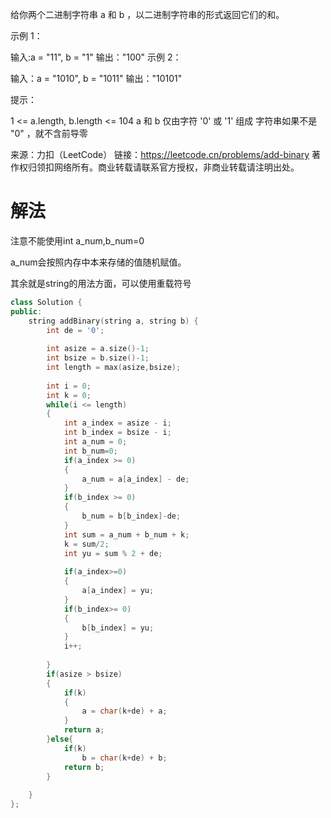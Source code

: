 给你两个二进制字符串 a 和 b ，以二进制字符串的形式返回它们的和。

 

示例 1：

输入:a = "11", b = "1"
输出："100"
示例 2：

输入：a = "1010", b = "1011"
输出："10101"


提示：

1 <= a.length, b.length <= 104
a 和 b 仅由字符 '0' 或 '1' 组成
字符串如果不是 "0" ，就不含前导零

来源：力扣（LeetCode）
链接：https://leetcode.cn/problems/add-binary
著作权归领扣网络所有。商业转载请联系官方授权，非商业转载请注明出处。

# 解法

注意不能使用int a_num,b_num=0

a_num会按照内存中本来存储的值随机赋值。

其余就是string的用法方面，可以使用重载符号

```c++
class Solution {
public:
    string addBinary(string a, string b) {
        int de = '0';
        
        int asize = a.size()-1;
        int bsize = b.size()-1;
        int length = max(asize,bsize);
        
        int i = 0;
        int k = 0;
        while(i <= length)
        {
            int a_index = asize - i;
            int b_index = bsize - i;
            int a_num = 0;
            int b_num=0;
            if(a_index >= 0)
            {
                a_num = a[a_index] - de;
            }
            if(b_index >= 0)
            {
                b_num = b[b_index]-de;
            }
            int sum = a_num + b_num + k;
            k = sum/2;
            int yu = sum % 2 + de;
            
            if(a_index>=0)
            {
                a[a_index] = yu;
            }
            if(b_index>= 0)
            {
                b[b_index] = yu;
            }
            i++;
            
        }
        if(asize > bsize)
        {
            if(k)
            {
                a = char(k+de) + a;
            }
            return a;
        }else{
            if(k)
                b = char(k+de) + b;
            return b;
        }
        
    }
};
```

